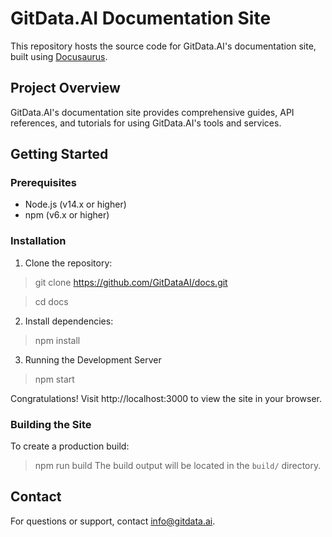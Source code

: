 # GitData.AI Documentation Site

This repository hosts the source code for GitData.AI's documentation site, built using [Docusaurus](https://docusaurus.io/).

## Project Overview

GitData.AI's documentation site provides comprehensive guides, API references, and tutorials for using GitData.AI's tools and services.

## Getting Started

### Prerequisites

- Node.js (v14.x or higher)
- npm (v6.x or higher)

### Installation

1. Clone the repository:
> git clone https://github.com/GitDataAI/docs.git

> cd docs
2. Install dependencies:
> npm install
3. Running the Development Server
> npm start

Congratulations! Visit http://localhost:3000 to view the site in your browser.

### Building the Site

To create a production build:
> npm run build
The build output will be located in the `build/` directory.


## Contact

For questions or support, contact info@gitdata.ai.
